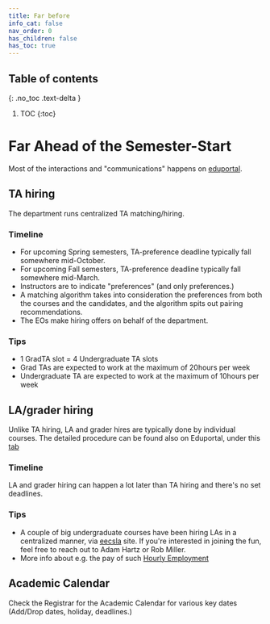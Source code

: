 ```yaml
---
title: Far before
info_cat: false
nav_order: 0
has_children: false
has_toc: true
---
```


## Table of contents
{: .no_toc .text-delta }

1. TOC
{:toc}

# Far Ahead of the Semester-Start
Most of the interactions and "communications" happens on [eduportal](https://eecseduportal.mit.edu/eduportal/lects/).

## TA hiring
The department runs centralized TA matching/hiring. 

### Timeline
- For upcoming Spring semesters, TA-preference deadline typically fall somewhere mid-October. 
- For upcoming Fall semesters, TA-preference deadline typically fall somewhere mid-March. 
- Instructors are to indicate "preferences" (and only preferences.)
- A matching algorithm takes into consideration the preferences from both the courses and the candidates, and the algorithm spits out pairing recommendations.
- The EOs make hiring offers on behalf of the department.

### Tips
- 1 GradTA slot = 4 Undergraduate TA slots
- Grad TAs are expected to work at the maximum of 20hours per week
- Undergraduate TA are expected to work at the maximum of 10hours per week

## LA/grader hiring
Unlike TA hiring, LA and grader hires are typically done by individual courses. The detailed procedure can be found also on Eduportal, under this [tab](https://eecseduportal.mit.edu/eduportal/lects/#my-assigned-classes--la-graders)
### Timeline 
LA and grader hiring can happen a lot later than TA hiring and there's no set deadlines. 

### Tips
- A couple of big undergraduate courses have been hiring LAs in a centralized manner, via [eecsla](https://eecsla.mit.edu/) site. If you're interested in joining the fun, feel free to reach out to Adam Hartz or Rob Miller.
- More info about e.g. the pay of such [Hourly Employment](https://www.eecs.mit.edu/resources/student-hourly-employment/)


## Academic Calendar
Check the Registrar for the Academic Calendar for various key dates (Add/Drop dates, holiday, deadlines.)
